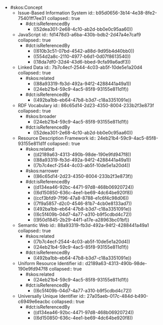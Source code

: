 - #skos:Concept
	- Issue-Based Information System
	  id:: b95d0656-3b14-4e38-8fe2-75401ff7ee31
	  collapsed:: true
		- #dct:isReferencedBy
			- ((52dea301-2e68-4c10-ab2d-bb0e0c95aa60))
	- JavaScript
	  id:: fd1478d3-a6ba-430b-bdb2-2d47a4e7caf9
	  collapsed:: true
		- #dct:isReferencedBy
			- ((610b3c51-07bd-4542-a88d-9d95b4d40bb0))
			- ((554d2a8c-2110-4977-b6d1-0d07f8613540))
			- ((18da7df0-32d4-43d6-bbed-9cfa99a6adf3))
	- Linked Data
	  id:: 7b7c4ecf-2544-4c03-ab5f-10de5e1a20d4
	  collapsed:: true
		- #skos:related
			- ((88a93319-fb3d-492a-94f2-4288441a49a1))
			- ((24eb21b4-59c9-4ac5-85f8-93155e811d1f))
		- #dct:isReferencedBy
			- ((492ba1bb-eb64-47b8-b3d7-c18a3351091e))
	- RDF Vocabulary
	  id:: 86c65d14-2d23-4350-8004-233b2f3e873f
	  collapsed:: true
		- #skos:broader
			- ((24eb21b4-59c9-4ac5-85f8-93155e811d1f))
		- #dct:isReferencedBy
			- ((52dea301-2e68-4c10-ab2d-bb0e0c95aa60))
	- Resource Description Framework
	  id:: 24eb21b4-59c9-4ac5-85f8-93155e811d1f
	  collapsed:: true
		- #skos:related
			- ((d2189a63-4313-490b-98de-190e9fd947f8))
			- ((88a93319-fb3d-492a-94f2-4288441a49a1))
			- ((7b7c4ecf-2544-4c03-ab5f-10de5e1a20d4))
		- #skos:narrower
			- ((86c65d14-2d23-4350-8004-233b2f3e873f))
		- #dct:isReferencedBy
			- ((d134ea46-92bc-4471-97d8-468b06920724))
			- ((6d150850-636c-4ee1-be69-4dc64be920f8))
			- ((ccf3bfd9-7f96-47a8-8788-e1c6f4c98d06))
			- ((7f9a5857-d2c0-4546-81b7-4cb0e8133ad7))
			- ((492ba1bb-eb64-47b8-b3d7-c18a3351091e))
			- ((6c5f409b-04d7-4a77-a310-b9f5cdbd4c72))
			- ((950d1845-2b29-44f1-a17e-a28963bc01bf))
	- Semantic Web
	  id:: 88a93319-fb3d-492a-94f2-4288441a49a1
	  collapsed:: true
		- #skos:related
			- ((7b7c4ecf-2544-4c03-ab5f-10de5e1a20d4))
			- ((24eb21b4-59c9-4ac5-85f8-93155e811d1f))
		- #dct:isReferencedBy
			- ((492ba1bb-eb64-47b8-b3d7-c18a3351091e))
	- Uniform Resource Identifier
	  id:: d2189a63-4313-490b-98de-190e9fd947f8
	  collapsed:: true
		- #skos:related
			- ((24eb21b4-59c9-4ac5-85f8-93155e811d1f))
		- #dct:isReferencedBy
			- ((6c5f409b-04d7-4a77-a310-b9f5cdbd4c72))
	- Universally Unique Identifier
	  id:: 27a05aeb-017c-484d-b490-c6949e6eacbc
	  collapsed:: true
		- #dct:isReferencedBy
			- ((d134ea46-92bc-4471-97d8-468b06920724))
			- ((6d150850-636c-4ee1-be69-4dc64be920f8))
